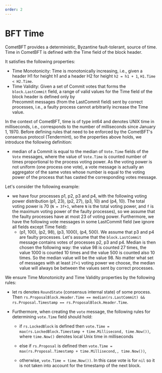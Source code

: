```yaml
---
order: 2
---
```

# BFT Time

CometBFT provides a deterministic, Byzantine fault-tolerant, source of time.
Time in CometBFT is defined with the Time field of the block header.

It satisfies the following properties:

- Time Monotonicity: Time is monotonically increasing, i.e., given
a header H1 for height h1 and a header H2 for height `h2 = h1 + 1`, `H1.Time < H2.Time`.
- Time Validity: Given a set of Commit votes that forms the `block.LastCommit` field, a range of
valid values for the Time field of the block header is defined only by  
Precommit messages (from the LastCommit field) sent by correct processes, i.e.,
a faulty process cannot arbitrarily increase the Time value.  

In the context of CometBFT, time is of type int64 and denotes UNIX time in milliseconds, i.e.,
corresponds to the number of milliseconds since January 1, 1970. Before defining rules that need to be enforced by the
CometBFT's consensus protocol (Tendermint), so the properties above holds, we introduce the following definition:

- median of a Commit is equal to the median of `Vote.Time` fields of the `Vote` messages,
where the value of `Vote.Time` is counted number of times proportional to the process voting power. As
the voting power is not uniform (one process one vote), a vote message is actually an aggregator of the same votes whose
number is equal to the voting power of the process that has casted the corresponding votes message.

Let's consider the following example:

- we have four processes p1, p2, p3 and p4, with the following voting power distribution (p1, 23), (p2, 27), (p3, 10)
and (p4, 10). The total voting power is 70 (`N = 3f+1`, where `N` is the total voting power, and `f` is the maximum voting
power of the faulty processes), so we assume that the faulty processes have at most 23 of voting power.
Furthermore, we have the following vote messages in some LastCommit field (we ignore all fields except Time field):
    - (p1, 100), (p2, 98), (p3, 1000), (p4, 500). We assume that p3 and p4 are faulty processes. Let's assume that the
      `block.LastCommit` message contains votes of processes p2, p3 and p4. Median is then chosen the following way:
      the value 98 is counted 27 times, the value 1000 is counted 10 times and the value 500 is counted also 10 times.
      So the median value will be the value 98. No matter what set of messages with at least `2f+1` voting power we
      choose, the median value will always be between the values sent by correct processes.

We ensure Time Monotonicity and Time Validity properties by the following rules:
  
- let rs denotes `RoundState` (consensus internal state) of some process. Then
`rs.ProposalBlock.Header.Time == median(rs.LastCommit) &&
rs.Proposal.Timestamp == rs.ProposalBlock.Header.Time`.

- Furthermore, when creating the `vote` message, the following rules for determining `vote.Time` field should hold:

    - if `rs.LockedBlock` is defined then
    `vote.Time = max(rs.LockedBlock.Timestamp + time.Millisecond, time.Now())`, where `time.Now()`
        denotes local Unix time in milliseconds

    - else if `rs.Proposal` is defined then
    `vote.Time = max(rs.Proposal.Timestamp + time.Millisecond,, time.Now())`,

    - otherwise, `vote.Time = time.Now())`. In this case vote is for `nil` so it is not taken into account for
    the timestamp of the next block.
